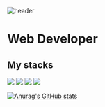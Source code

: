 ![header](https://capsule-render.vercel.app/api?type=waving&color=auto&height=150&section=header&text=hyeongrok%20&fontSize=90)
# Web Developer

## My stacks
<img src="https://img.shields.io/badge/HTML5-orange?style=flat-square&logo=HTML5&logoColor=white"/></a>
<img src="https://img.shields.io/badge/CSS3-blue?style=flat-square&logo=CSS3&logoColor=white"/></a>
<img src="https://img.shields.io/badge/C-blue?style=flat-square&logo=C&logoColor=white"/></a>
<img src="https://img.shields.io/badge/Python-3766AB?style=flat-square&logo=Python&logoColor=white"/></a>

[![Anurag's GitHub stats](https://github-readme-stats.vercel.app/api?username=hyeongrok7874)](https://github.com/anuraghazra/github-readme-stats)
